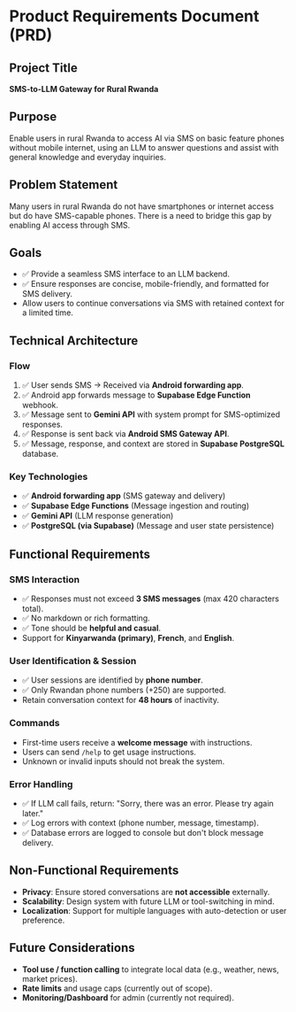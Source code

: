 # Product Requirements Document (PRD)

## Project Title

**SMS-to-LLM Gateway for Rural Rwanda**

## Purpose

Enable users in rural Rwanda to access AI via SMS on basic feature phones without mobile internet, using an LLM to answer questions and assist with general knowledge and everyday inquiries.

## Problem Statement

Many users in rural Rwanda do not have smartphones or internet access but do have SMS-capable phones. There is a need to bridge this gap by enabling AI access through SMS.

## Goals

* ✅ Provide a seamless SMS interface to an LLM backend.
* ✅ Ensure responses are concise, mobile-friendly, and formatted for SMS delivery.
* Allow users to continue conversations via SMS with retained context for a limited time.

## Technical Architecture

### Flow

1. ✅ User sends SMS → Received via **Android forwarding app**.
2. ✅ Android app forwards message to **Supabase Edge Function** webhook.
3. ✅ Message sent to **Gemini API** with system prompt for SMS-optimized responses.
4. ✅ Response is sent back via **Android SMS Gateway API**.
5. ✅ Message, response, and context are stored in **Supabase PostgreSQL** database.

### Key Technologies

* ✅ **Android forwarding app** (SMS gateway and delivery)
* ✅ **Supabase Edge Functions** (Message ingestion and routing)
* ✅ **Gemini API** (LLM response generation)
* ✅ **PostgreSQL (via Supabase)** (Message and user state persistence)

## Functional Requirements

### SMS Interaction

* ✅ Responses must not exceed **3 SMS messages** (max 420 characters total).
* ✅ No markdown or rich formatting.
* ✅ Tone should be **helpful and casual**.
* Support for **Kinyarwanda (primary)**, **French**, and **English**.

### User Identification & Session

* ✅ User sessions are identified by **phone number**.
* ✅ Only Rwandan phone numbers (+250) are supported.
* Retain conversation context for **48 hours** of inactivity.

### Commands

* First-time users receive a **welcome message** with instructions.
* Users can send `/help` to get usage instructions.
* Unknown or invalid inputs should not break the system.

### Error Handling

* ✅ If LLM call fails, return: "Sorry, there was an error. Please try again later."
* ✅ Log errors with context (phone number, message, timestamp).
* ✅ Database errors are logged to console but don't block message delivery.

## Non-Functional Requirements

* **Privacy**: Ensure stored conversations are **not accessible** externally.
* **Scalability**: Design system with future LLM or tool-switching in mind.
* **Localization**: Support for multiple languages with auto-detection or user preference.

## Future Considerations

* **Tool use / function calling** to integrate local data (e.g., weather, news, market prices).
* **Rate limits** and usage caps (currently out of scope).
* **Monitoring/Dashboard** for admin (currently not required).
